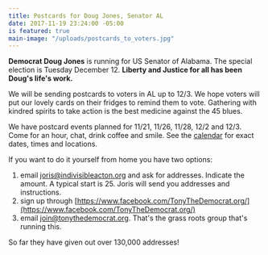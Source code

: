 ```yaml
---
title: Postcards for Doug Jones, Senator AL
date: 2017-11-19 23:24:00 -05:00
is featured: true
main-image: "/uploads/postcards_to_voters.jpg"
---
```


**Democrat Doug Jones** is running for US Senator of Alabama. The special election is Tuesday December 12. **Liberty and Justice for all has been Doug's life's work.**

We will be sending postcards to voters in AL up to 12/3. We hope voters will put our lovely cards on their fridges to remind them to vote. Gathering with kindred spirits to take action is the best medicine against the 45 blues.

We have postcard events planned for 11/21, 11/26, 11/28, 12/2 and 12/3. Come for an hour, chat, drink coffee and smile. See the [calendar](http://www.indivisibleacton.org/calendar.html) for exact dates, times and locations. 

If you want to do it yourself from home you have two options:
1) email joris@indivisibleacton.org and ask for addresses. Indicate the amount. A typical start is 25. Joris will send you addresses and instructions.
2) sign up through [https://www.facebook.com/TonyTheDemocrat.org/](https://www.facebook.com/TonyTheDemocrat.org/)
3) email join@tonythedemocrat.org. That's the grass roots group that's running this.

So far they have given out over 130,000 addresses! 

